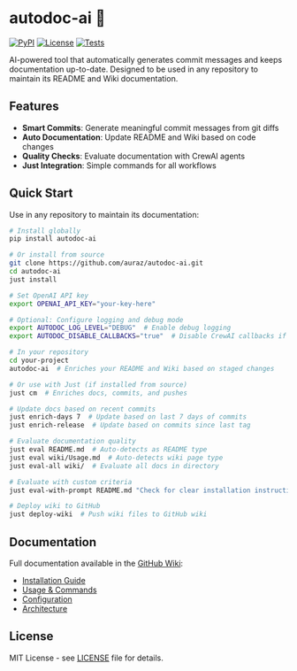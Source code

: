 # autodoc-ai 🚀

[![PyPI](https://img.shields.io/pypi/v/autodoc-ai)](https://pypi.org/project/autodoc-ai/)
[![License](https://img.shields.io/badge/License-MIT-green.svg)](https://opensource.org/licenses/MIT)
[![Tests](https://github.com/auraz/autodoc-ai/actions/workflows/test.yml/badge.svg)](https://github.com/auraz/autodoc-ai/actions)

AI-powered tool that automatically generates commit messages and keeps documentation up-to-date. Designed to be used in any repository to maintain its README and Wiki documentation.

## Features

- **Smart Commits**: Generate meaningful commit messages from git diffs
- **Auto Documentation**: Update README and Wiki based on code changes  
- **Quality Checks**: Evaluate documentation with CrewAI agents
- **Just Integration**: Simple commands for all workflows

## Quick Start

Use in any repository to maintain its documentation:

```bash
# Install globally
pip install autodoc-ai

# Or install from source
git clone https://github.com/auraz/autodoc-ai.git
cd autodoc-ai
just install

# Set OpenAI API key
export OPENAI_API_KEY="your-key-here"

# Optional: Configure logging and debug mode
export AUTODOC_LOG_LEVEL="DEBUG"  # Enable debug logging
export AUTODOC_DISABLE_CALLBACKS="true"  # Disable CrewAI callbacks if issues occur

# In your repository
cd your-project
autodoc-ai  # Enriches your README and Wiki based on staged changes

# Or use with Just (if installed from source)
just cm  # Enriches docs, commits, and pushes

# Update docs based on recent commits
just enrich-days 7  # Update based on last 7 days of commits
just enrich-release  # Update based on commits since last tag

# Evaluate documentation quality
just eval README.md  # Auto-detects as README type
just eval wiki/Usage.md  # Auto-detects wiki page type
just eval-all wiki/  # Evaluate all docs in directory

# Evaluate with custom criteria
just eval-with-prompt README.md "Check for clear installation instructions and examples"

# Deploy wiki to GitHub
just deploy-wiki  # Push wiki files to GitHub wiki
```

## Documentation

Full documentation available in the [GitHub Wiki](https://github.com/auraz/autodoc-ai/wiki):

- [Installation Guide](https://github.com/auraz/autodoc-ai/wiki/Installation)
- [Usage & Commands](https://github.com/auraz/autodoc-ai/wiki/Usage)
- [Configuration](https://github.com/auraz/autodoc-ai/wiki/Configuration)
- [Architecture](https://github.com/auraz/autodoc-ai/wiki/Architecture)

## License

MIT License - see [LICENSE](LICENSE) file for details.